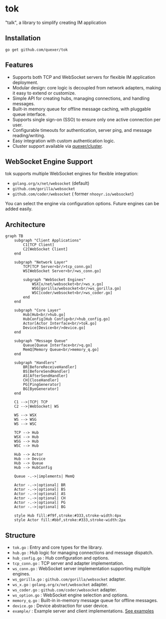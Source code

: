 tok
===

"talk", a library to simplify creating IM application

Installation
------
    go get github.com/quexer/tok


Features
--------

- Supports both TCP and WebSocket servers for flexible IM application deployment.
- Modular design: core logic is decoupled from network adapters, making it easy to extend or customize.
- Simple API for creating hubs, managing connections, and handling messages.
- Built-in memory queue for offline message caching, with pluggable queue interface.
- Supports single sign-on (SSO) to ensure only one active connection per user.
- Configurable timeouts for authentication, server ping, and message reading/writing.
- Easy integration with custom authentication logic.
- Cluster support available via [quexer/cluster](https://github.com/quexer/cluster).

WebSocket Engine Support
-----------------------

tok supports multiple WebSocket engines for flexible integration:

- `golang.org/x/net/websocket` (default)
- `github.com/gorilla/websocket`
- `github.com/coder/websocket` ( former `nhooyr.io/websocket`)

You can select the engine via configuration options. Future engines can be added easily.

Architecture
------------

```mermaid
graph TB
    subgraph "Client Applications"
        C1[TCP Client]
        C2[WebSocket Client]
    end
    
    subgraph "Network Layer"
        TCP[TCP Server<br/>tcp_conn.go]
        WS[WebSocket Server<br/>ws_conn.go]
        
        subgraph "WebSocket Engines"
            WSX[x/net/websocket<br/>ws_x.go]
            WSG[gorilla/websocket<br/>ws_gorilla.go]
            WSC[coder/websocket<br/>ws_coder.go]
        end
    end
    
    subgraph "Core Layer"
        Hub[Hub<br/>hub.go]
        HubConfig[Hub Config<br/>hub_config.go]
        Actor[Actor Interface<br/>tok.go]
        Device[Device<br/>device.go]
    end
    
    subgraph "Message Queue"
        Queue[Queue Interface<br/>q.go]
        MemQ[Memory Queue<br/>memory_q.go]
    end
    
    subgraph "Handlers"
        BR[BeforeReceiveHandler]
        BS[BeforeSendHandler]
        AS[AfterSendHandler]
        CH[CloseHandler]
        PG[PingGenerator]
        BG[ByeGenerator]
    end
    
    C1 -->|TCP| TCP
    C2 -->|WebSocket| WS
    
    WS --> WSX
    WS --> WSG
    WS --> WSC
    
    TCP --> Hub
    WSX --> Hub
    WSG --> Hub
    WSC --> Hub
    
    Hub --> Actor
    Hub --> Device
    Hub --> Queue
    Hub --> HubConfig
    
    Queue -.->|implements| MemQ
    
    Actor -.->|optional| BR
    Actor -.->|optional| BS
    Actor -.->|optional| AS
    Actor -.->|optional| CH
    Actor -.->|optional| PG
    Actor -.->|optional| BG
    
    style Hub fill:#f9f,stroke:#333,stroke-width:4px
    style Actor fill:#bbf,stroke:#333,stroke-width:2px
```

Structure
---------

- `tok.go`         : Entry and core types for the library.
- `hub.go`         : Hub logic for managing connections and message dispatch.
- `hub_config.go`  : Hub configuration and options.
- `tcp_conn.go`    : TCP server and adapter implementation.
- `ws_conn.go`     : WebSocket server implementation supporting multiple engines.
- `ws_gorilla.go`  : `github.com/gorilla/websocket` adapter.
- `ws_x.go`        : `golang.org/x/net/websocket` adapter.
- `ws_coder.go`    : `github.com/coder/websocket` adapter.
- `ws_option.go`   : WebSocket engine selection and options.
- `memory_q.go`    : Built-in in-memory message queue for offline messages.
- `device.go`      : Device abstraction for user device.
- `example/`       : Example server and client implementations. [See examples](./example/)

